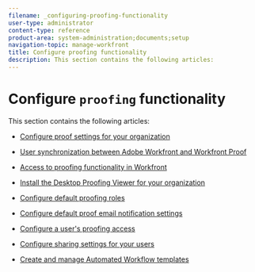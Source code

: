 ```yaml
---
filename: _configuring-proofing-functionality
user-type: administrator
content-type: reference
product-area: system-administration;documents;setup
navigation-topic: manage-workfront
title: Configure proofing functionality
description: This section contains the following articles:
---
```


# Configure `proofing` functionality

This section contains the following articles:

* [Configure proof settings for your organization](../../../administration-and-setup/manage-workfront/configure-proofing/configure-proofing-organization.md) 
* [User synchronization between Adobe Workfront and Workfront Proof](../../../administration-and-setup/manage-workfront/configure-proofing/user-sync-proofing.md) 
* [Access to proofing functionality in Workfront](../../../administration-and-setup/manage-workfront/configure-proofing/access-to-proofing-functionality.md) 
* [Install the Desktop Proofing Viewer for your organization](../../../administration-and-setup/manage-workfront/configure-proofing/install-desktop-proofing-viewer-org.md) 
* [Configure default proofing roles](../../../administration-and-setup/manage-workfront/configure-proofing/configure-default-proofing-roles.md) 
* [Configure default proof email notification settings](../../../administration-and-setup/manage-workfront/configure-proofing/configure-default-proof-email-notification-settings.md) 
* [Configure a user's proofing access](../../../administration-and-setup/manage-workfront/configure-proofing/configure-a-users-proofing-access.md) 
* [Configure sharing settings for your users](../../../administration-and-setup/manage-workfront/configure-proofing/configure-sharing-settings-users.md) 
* [Create and manage Automated Workflow templates](../../../administration-and-setup/manage-workfront/configure-proofing/create-manage-automated-workflow-templates.md)

  <!--
  Standalone Workfront Proof to Integrated Proofing in Workfront overview
  -->

